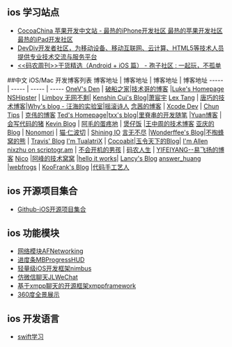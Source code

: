 ## ios 学习站点
- [CocoaChina 苹果开发中文站 - 最热的iPhone开发社区 最热的苹果开发社区 最热的iPad开发社区](http://www.cocoachina.com/)
- [DevDiv开发者社区，为移动设备、移动互联网、云计算、HTML5等技术人员提供专业技术交流与服务平台](http://www.devdiv.com/)
- [<<码农周刊>>干货精选（Android + iOS 篇） - 孢子社区 : 一起玩，不孤单](http://baoz.cn/452378)

##中文 iOS/Mac 开发博客列表
博客地址 | 博客地址 | 博客地址 | 博客地址
----- | ----- | ----- | -----
[OneV's Den](http://onevcat.com) | [破船之家](http://beyondvincent.com)|[技术哥的博客](http://suenblog.duapp.com/) |[Luke's Homepage](http://geeklu.com/)
[NSHipster](http://nshipster.cn) | [Limboy 无网不剩](http://blog.leezhong.com/)| [Kenshin Cui's Blog](http://www.cnblogs.com/kenshincui/)|[萧宸宇](http://iiiyu.com/)
[Lex Tang](http://lexrus.com/) | [唐巧的技术博客](http://blog.devtang.com)|[Why's blog - 汪海的实验室](http://blog.callmewhy.com/)|[摇滚诗人](http://cnblogs.com/biosli)
[念茜的博客](http://nianxi.net) | [Xcode Dev](http://blog.xcodev.com) | [Chun Tips](http://chun.tips/) | [克伟的博客](http://wangkewei.cnblogs.com/)
[Ted's Homepage](http://wufawei.com/)|[txx's blog](http://blog.t-xx.me)|[里脊串的开发随笔](http://adad184.com) |[Yuan博客](http://www.heyuan110.com/)  |[会写代码的猪](http://jiajun.org/)
[Kevin Blog](http://zhowkev.in) | [阿毛的蛋疼地](http://www.xiangwangfeng.com) | [煲仔饭](http://ivoryxiong.org/) |[王中周的技术博客](http://wangzz.github.io/)
[亚庆的 Blog](http://billwang1990.github.io) | [Nonomori](http://nonomori.farbox.com) | [猫·仁波切](https://andelf.github.io/) | [Shining IO](http://shiningio.com/)
[言无不尽](http://tang3w.com) |[Wonderffee's Blog](http://wonderffee.github.io)|[不掏蜂窝的熊](http://www.hotobear.com/) | [Travis' Blog](http://imi.im/)
[I'm TualatriX](http://imtx.me) | [Cocoabit](http://blog.cocoabit.com)|[玉令天下的Blog](http://yulingtianxia.com)| [I'm Allen](http://www.imallen.com)
[nixzhu on scriptogr.am](http://nixzhu.me) | [不会开机的男孩](http://studentdeng.github.io) | [码农人生](http://msching.github.io/) | [YIFEIYANG--易飞扬的博客](http://www.yifeiyang.net/)
[Nico](http://blog.inico.me) |[阿峰的技术窝窝](http://hufeng825.github.io) |[hello it works](http://helloitworks.com)| [Lancy's Blog](http://gracelancy.com)
[answer_huang](http://answerhuang.duapp.com) |[webfrogs](http://blog.nswebfrog.com/)  | [KooFrank's Blog](http://koofrank.com/) |[代码手工艺人](http://joeyio.com) 





## ios 开源项目集合
- [Github-iOS开源项目集合](http://github.ibireme.com/github/list/ios/)

## ios 功能模块
- [网络模块AFNetworking](https://github.com/AFNetworking/AFNetworking)
- [进度条MBProgressHUD](https://github.com/jdg/MBProgressHUD)
- [轻量级iOS开发框架nimbus](https://github.com/jverkoey/nimbus)
- [仿微信聊天JLWeChat](https://github.com/jimneylee/JLWeChat-iPhone)
- [基于xmpp聊天的开源框架xmppframework](https://github.com/robbiehanson/XMPPFramework)
- [360度全景展示](https://github.com/heroims/HelloPanoramaGL)

## ios 开发语言

- [swift学习](https://github.com/numbbbbb/the-swift-programming-language-in-chinese)

